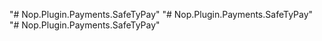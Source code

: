 "# Nop.Plugin.Payments.SafeTyPay" 
"# Nop.Plugin.Payments.SafeTyPay" 
"# Nop.Plugin.Payments.SafeTyPay" 
